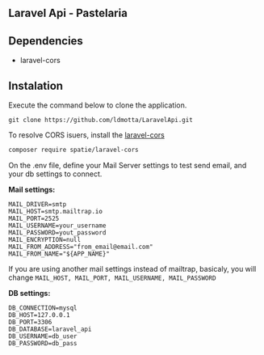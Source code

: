 ## Laravel Api - Pastelaria

## Dependencies

* laravel-cors

## Instalation

Execute the command below to clone the application.

```
git clone https://github.com/ldmotta/LaravelApi.git
```

<!-- Execute o comando de instalação do Laravel 6, executando o comando abaixo no terminal.

```bash
composer create-project --prefer-dist laravel/laravel pastelaria "6.*"
``` -->

To resolve CORS isuers, install the [laravel-cors](https://github.com/spatie/laravel-cors)

```bash
composer require spatie/laravel-cors
```

On the .env file, define your Mail Server settings to test send email, and your db settings to connect.

**Mail settings:**

```
MAIL_DRIVER=smtp
MAIL_HOST=smtp.mailtrap.io
MAIL_PORT=2525
MAIL_USERNAME=your_username
MAIL_PASSWORD=yout_password
MAIL_ENCRYPTION=null
MAIL_FROM_ADDRESS="from_email@email.com"
MAIL_FROM_NAME="${APP_NAME}"
```
If you are using another mail settings instead of mailtrap, basicaly, you will change ```MAIL_HOST, MAIL_PORT, MAIL_USERNAME, MAIL_PASSWORD```

**DB settings:**

```
DB_CONNECTION=mysql
DB_HOST=127.0.0.1
DB_PORT=3306
DB_DATABASE=laravel_api
DB_USERNAME=db_user
DB_PASSWORD=db_pass
```